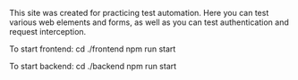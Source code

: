 This site was created for practicing test automation. 
Here you can test various web elements and forms, as well as you can test
authentication and request interception.

To start frontend:
cd ./frontend
npm run start

To start backend:
cd ./backend
npm run start
